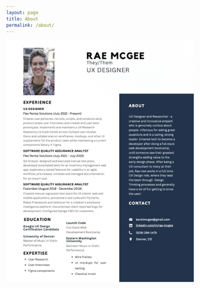 ```yaml
---
layout: page
title: About
permalink: /about/
---
```

![Rae McGee's Resume](/docs/about-page/rae-mcgee-resume.png)

